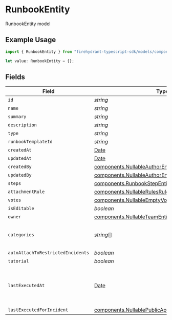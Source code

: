 # RunbookEntity

RunbookEntity model

## Example Usage

```typescript
import { RunbookEntity } from "firehydrant-typescript-sdk/models/components";

let value: RunbookEntity = {};
```

## Fields

| Field                                                                                                                          | Type                                                                                                                           | Required                                                                                                                       | Description                                                                                                                    |
| ------------------------------------------------------------------------------------------------------------------------------ | ------------------------------------------------------------------------------------------------------------------------------ | ------------------------------------------------------------------------------------------------------------------------------ | ------------------------------------------------------------------------------------------------------------------------------ |
| `id`                                                                                                                           | *string*                                                                                                                       | :heavy_minus_sign:                                                                                                             | N/A                                                                                                                            |
| `name`                                                                                                                         | *string*                                                                                                                       | :heavy_minus_sign:                                                                                                             | N/A                                                                                                                            |
| `summary`                                                                                                                      | *string*                                                                                                                       | :heavy_minus_sign:                                                                                                             | N/A                                                                                                                            |
| `description`                                                                                                                  | *string*                                                                                                                       | :heavy_minus_sign:                                                                                                             | N/A                                                                                                                            |
| `type`                                                                                                                         | *string*                                                                                                                       | :heavy_minus_sign:                                                                                                             | N/A                                                                                                                            |
| `runbookTemplateId`                                                                                                            | *string*                                                                                                                       | :heavy_minus_sign:                                                                                                             | N/A                                                                                                                            |
| `createdAt`                                                                                                                    | [Date](https://developer.mozilla.org/en-US/docs/Web/JavaScript/Reference/Global_Objects/Date)                                  | :heavy_minus_sign:                                                                                                             | N/A                                                                                                                            |
| `updatedAt`                                                                                                                    | [Date](https://developer.mozilla.org/en-US/docs/Web/JavaScript/Reference/Global_Objects/Date)                                  | :heavy_minus_sign:                                                                                                             | N/A                                                                                                                            |
| `createdBy`                                                                                                                    | [components.NullableAuthorEntity](../../models/components/nullableauthorentity.md)                                             | :heavy_minus_sign:                                                                                                             | N/A                                                                                                                            |
| `updatedBy`                                                                                                                    | [components.NullableAuthorEntity](../../models/components/nullableauthorentity.md)                                             | :heavy_minus_sign:                                                                                                             | N/A                                                                                                                            |
| `steps`                                                                                                                        | [components.RunbookStepEntity](../../models/components/runbookstepentity.md)[]                                                 | :heavy_minus_sign:                                                                                                             | N/A                                                                                                                            |
| `attachmentRule`                                                                                                               | [components.NullableRulesRuleEntity](../../models/components/nullablerulesruleentity.md)                                       | :heavy_minus_sign:                                                                                                             | N/A                                                                                                                            |
| `votes`                                                                                                                        | [components.NullableEmptyVotesEntity](../../models/components/nullableemptyvotesentity.md)                                     | :heavy_minus_sign:                                                                                                             | N/A                                                                                                                            |
| `isEditable`                                                                                                                   | *boolean*                                                                                                                      | :heavy_minus_sign:                                                                                                             | N/A                                                                                                                            |
| `owner`                                                                                                                        | [components.NullableTeamEntityLite](../../models/components/nullableteamentitylite.md)                                         | :heavy_minus_sign:                                                                                                             | N/A                                                                                                                            |
| `categories`                                                                                                                   | *string*[]                                                                                                                     | :heavy_minus_sign:                                                                                                             | categories the runbook applies to                                                                                              |
| `autoAttachToRestrictedIncidents`                                                                                              | *boolean*                                                                                                                      | :heavy_minus_sign:                                                                                                             | N/A                                                                                                                            |
| `tutorial`                                                                                                                     | *boolean*                                                                                                                      | :heavy_minus_sign:                                                                                                             | N/A                                                                                                                            |
| `lastExecutedAt`                                                                                                               | [Date](https://developer.mozilla.org/en-US/docs/Web/JavaScript/Reference/Global_Objects/Date)                                  | :heavy_minus_sign:                                                                                                             | The timestamp when this runbook was last executed                                                                              |
| `lastExecutedForIncident`                                                                                                      | [components.NullablePublicApiv1IncidentsSuccinctEntity](../../models/components/nullablepublicapiv1incidentssuccinctentity.md) | :heavy_minus_sign:                                                                                                             | N/A                                                                                                                            |